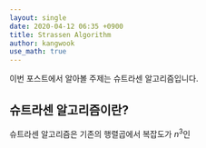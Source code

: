 ```yaml
---
layout: single
date: 2020-04-12 06:35 +0900
title: Strassen Algorithm
author: kangwook
use_math: true
---
```


이번 포스트에서 알아볼 주제는 슈트라센 알고리즘입니다.

## 슈트라센 알고리즘이란?

슈트라센 알고리즘은 기존의 행렬곱에서 복잡도가 $n^3$인



 

